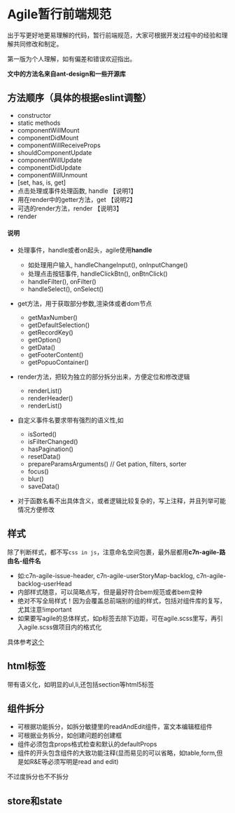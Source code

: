 # Agile暂行前端规范
出于写更好地更易理解的代码，暂行前端规范，大家可根据开发过程中的经验和理解共同修改和制定。

第一版为个人理解，如有偏差和错误欢迎指出。

**文中的方法名来自ant-design和一些开源库**

## 方法顺序（具体的根据eslint调整）
- constructor
- static methods
- componentWillMount
- componentDidMount
- componentWillReceiveProps
- shouldComponentUpdate
- componentWillUpdate
- componentDidUpdate
- componentWillUnmount
- [set, has, is, get]
- 点击处理或事件处理函数, handle 【说明1】
- 用在render中的getter方法，get 【说明2】
- 可选的render方法，render  【说明3】
- render

#### 说明
- 处理事件，handle或者on起头，agile使用**handle**
  - 如处理用户输入, handleChangeInput(), onInputChange()
  - 处理点击按钮事件, handleClickBtn(), onBtnClick()
  - handleFilter(), onFilter()
  - handleSelect(), onSelect()

- get方法，用于获取部分参数,渲染体或者dom节点
  - getMaxNumber()
  - getDefaultSelection()
  - getRecordKey()
  - getOption()
  - getData()
  - getFooterContent()
  - getPopuoContainer()

- render方法，把较为独立的部分拆分出来，方便定位和修改逻辑
  - renderList()
  - renderHeader()
  - renderList()

- 自定义事件名要求带有强烈的语义性,如
  - isSorted()
  - isFilterChanged()
  - hasPagination() 
  - resetData()
  - prepareParamsArguments() // Get pation, filters, sorter
  - focus()
  - blur()
  - saveData()

- 对于函数名看不出具体含义，或者逻辑比较复杂的，写上注释，并且列举可能情况方便修改


## 样式
除了判断样式，都不写`css in js`，注意命名空间包裹，最外层都用**c7n-agile-路由名-组件名**
- 如:c7n-agile-issue-header, c7n-agile-userStoryMap-backlog, c7n-agile-backlog-userHead
- 内部样式随意，可以简略点写，但是最好符合bem规范或者bem变种
- 绝对不写全局样式！因为会覆盖总前端别的组的样式，包括对组件库的复写，尤其注意!important
- 如果要写agile的总体样式，如p标签去除下边距，可在agile.scss里写，再引入agile.scss做项目内的格式化

具体参考[这个](https://github.com/cssdream/css-creating#)

## html标签
带有语义化，如明显的ul,li,还包括section等html5标签

## 组件拆分
- 可根据功能拆分，如拆分敏捷里的readAndEdit组件，富文本编辑框组件
- 可根据业务拆分，如创建问题的创建框
- 组件必须包含props格式检查和默认的defaultProps
- 组件的开头包含组件的大致功能注释(显而易见的可以省略，如table,form,但是如R&E等必须写明是read and edit)

不过度拆分也不不拆分

## store和state
